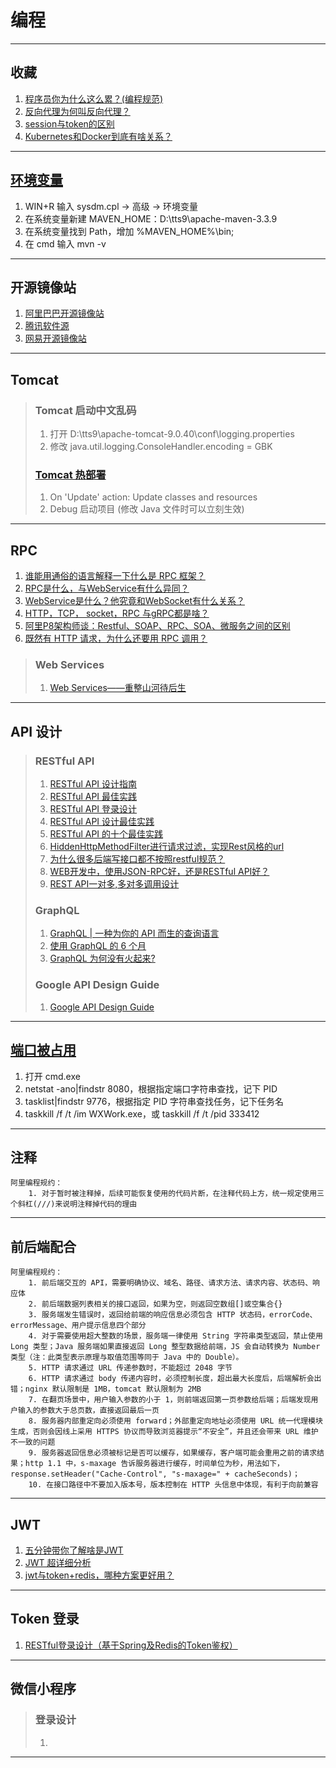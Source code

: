 # 编程

---
## 收藏
1. [程序员你为什么这么累？(编程规范)](https://zhuanlan.zhihu.com/p/28705206)
2. [反向代理为何叫反向代理？](https://www.zhihu.com/question/24723688)
3. [session与token的区别](https://www.cnblogs.com/shijianchuzhenzhi/p/12317439.html)
4. [Kubernetes和Docker到底有啥关系？](https://zhuanlan.zhihu.com/p/87186261)
---
## [环境变量](http://www.xitongcheng.com/jiaocheng/dnrj_article_44449.html)
1. WIN+R 输入 sysdm.cpl → 高级 → 环境变量
2. 在系统变量新建 MAVEN_HOME：D:\tts9\apache-maven-3.3.9
3. 在系统变量找到 Path，增加 %MAVEN_HOME%\bin;
4. 在 cmd 输入 mvn -v
---
## 开源镜像站
1. [阿里巴巴开源镜像站](https://developer.aliyun.com/mirror/)
2. [腾讯软件源](https://mirrors.cloud.tencent.com)
3. [网易开源镜像站](https://mirrors.163.com/)
---
## Tomcat
>### Tomcat 启动中文乱码
>1. 打开 D:\tts9\apache-tomcat-9.0.40\conf\logging.properties
>2. 修改 java.util.logging.ConsoleHandler.encoding = GBK
>### [Tomcat 热部署](https://blog.csdn.net/w15321271041/article/details/80597962)
>1. On 'Update' action: Update classes and resources
>2. Debug 启动项目 (修改 Java 文件时可以立刻生效)
---
## RPC
1. [谁能用通俗的语言解释一下什么是 RPC 框架？](https://www.zhihu.com/question/25536695)
2. [RPC是什么，与WebService有什么异同？](https://zhuanlan.zhihu.com/p/97640202)
3. [WebService是什么？他究竟和WebSocket有什么关系？](https://cloud.tencent.com/developer/article/1405501)
4. [HTTP，TCP， socket，RPC 与gRPC都是啥？](https://www.jianshu.com/p/959030de7f1c)
5. [阿里P8架构师谈：Restful、SOAP、RPC、SOA、微服务之间的区别](https://youzhixueyuan.com/the-difference-between-restful-soap-rpc-soa-and-micro-service.html)
6. [既然有 HTTP 请求，为什么还要用 RPC 调用？](https://www.zhihu.com/question/41609070)
>### Web Services
>1. [Web Services——重整山河待后生](https://zhuanlan.zhihu.com/p/26252433)
---
## API 设计
>### RESTful API
>1. [RESTful API 设计指南](https://www.ruanyifeng.com/blog/2014/05/restful_api.html)
>2. [RESTful API 最佳实践](https://www.ruanyifeng.com/blog/2018/10/restful-api-best-practices.html)
>3. [RESTful API 登录设计](https://www.v2ex.com/t/118049)
>4. [RESTful API 设计最佳实践](https://www.oschina.net/translate/best-practices-for-a-pragmatic-restful-api)
>5. [RESTful API 的十个最佳实践](https://www.cnblogs.com/xiaoyaojian/p/4612503.html)
>6. [HiddenHttpMethodFilter进行请求过滤，实现Rest风格的url](https://www.cnblogs.com/Coder-Pig/p/7340694.html)
>7. [为什么很多后端写接口都不按照restful规范？](https://www.zhihu.com/question/438825740/answer/1692268189)
>8. [WEB开发中，使用JSON-RPC好，还是RESTful API好？](https://www.zhihu.com/question/28570307/answer/541465581)
>9. [REST API一对多,多对多调用设计](https://www.iteye.com/blog/wwwcomy-2422101)
>### GraphQL
>1. [GraphQL | 一种为你的 API 而生的查询语言](https://graphql.cn)
>2. [使用 GraphQL 的 6 个月](https://zhuanlan.zhihu.com/p/139226118)
>3. [GraphQL 为何没有火起来?](https://www.zhihu.com/question/38596306/answer/79714979)
>### Google API Design Guide
>1. [Google API Design Guide](https://www.bookstack.cn/read/API-design-guide/API-design-guide-README.md)
---
## [端口被占用](https://jingyan.baidu.com/article/3c48dd34491d47e10be358b8.html)
1. 打开 cmd.exe
2. netstat -ano|findstr 8080，根据指定端口字符串查找，记下 PID
3. tasklist|findstr 9776，根据指定 PID 字符串查找任务，记下任务名
4. taskkill /f /t /im WXWork.exe，或 taskkill /f /t /pid 333412
---
## 注释
```
阿里编程规约：
    1. 对于暂时被注释掉，后续可能恢复使用的代码片断，在注释代码上方，统一规定使用三个斜杠(///)来说明注释掉代码的理由
```
---
## 前后端配合
```
阿里编程规约：
    1. 前后端交互的 API，需要明确协议、域名、路径、请求方法、请求内容、状态码、响应体
    2. 前后端数据列表相关的接口返回，如果为空，则返回空数组[]或空集合{}
    3. 服务端发生错误时，返回给前端的响应信息必须包含 HTTP 状态码，errorCode、errorMessage、用户提示信息四个部分   
    4. 对于需要使用超大整数的场景，服务端一律使用 String 字符串类型返回，禁止使用 Long 类型；Java 服务端如果直接返回 Long 整型数据给前端，JS 会自动转换为 Number 类型（注：此类型表示原理与取值范围等同于 Java 中的 Double）。
    5. HTTP 请求通过 URL 传递参数时，不能超过 2048 字节
    6. HTTP 请求通过 body 传递内容时，必须控制长度，超出最大长度后，后端解析会出错；nginx 默认限制是 1MB，tomcat 默认限制为 2MB
    7. 在翻页场景中，用户输入参数的小于 1，则前端返回第一页参数给后端；后端发现用户输入的参数大于总页数，直接返回最后一页
    8. 服务器内部重定向必须使用 forward；外部重定向地址必须使用 URL 统一代理模块生成，否则会因线上采用 HTTPS 协议而导致浏览器提示“不安全”，并且还会带来 URL 维护不一致的问题
    9. 服务器返回信息必须被标记是否可以缓存，如果缓存，客户端可能会重用之前的请求结果；http 1.1 中，s-maxage 告诉服务器进行缓存，时间单位为秒，用法如下，response.setHeader("Cache-Control", "s-maxage=" + cacheSeconds)；
    10. 在接口路径中不要加入版本号，版本控制在 HTTP 头信息中体现，有利于向前兼容
```
---
## JWT
1. [五分钟带你了解啥是JWT](https://zhuanlan.zhihu.com/p/86937325)
2. [JWT 超详细分析](https://learnku.com/articles/17883)
3. [jwt与token+redis，哪种方案更好用？](https://www.zhihu.com/question/274566992)
---
## Token 登录
1. [RESTful登录设计（基于Spring及Redis的Token鉴权）](www.scienjus.com/restful-token-authorization/)
---
## 微信小程序
>### 登录设计
>1. 
---